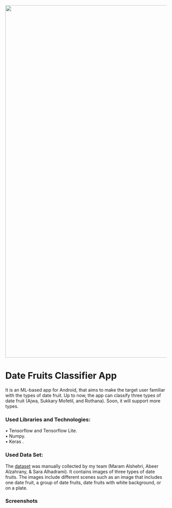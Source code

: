<img src="df_header_v3.png" width="1100">


# Date Fruits Classifier App

It is an ML-based app for Android, that aims to make the target user familiar with the types of date fruit. Up to now, the app can classify three types of date fruit (Ajwa, Sukkary Mofetil, and Rothana). Soon, it will support more types.

### Used Libraries and Technologies:
•	Tensorflow and Tensorflow Lite.\
•	Numpy.\
•	Keras .

### Used Data Set:
The [dataset](https://bit.ly/dataSetDates) was manually collected by my team (Maram Alshehri, Abeer Alzahrany, & Sara Alhadrami). It contains images of three types of date fruits. The images include different scenes such as an image that includes one date fruit, a group of date fruits, date fruits with white background, or on a plate. 


### Screenshots
